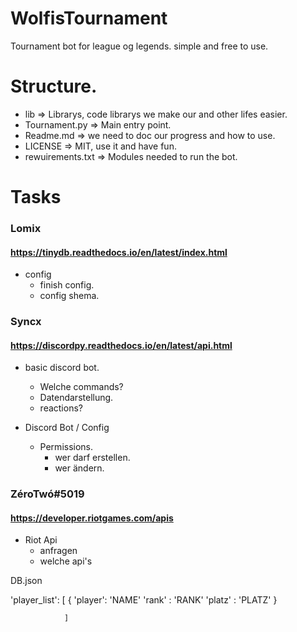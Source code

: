 # WolfisTournament
Tournament bot for league og legends. simple  and free to use.

# Structure.
- lib => Librarys, code librarys we make our and other lifes easier.
- Tournament.py => Main entry point.
- Readme.md => we need to doc our progress and how to use.
- LICENSE => MIT, use it and have fun.
- rewuirements.txt => Modules needed to run the bot.




# Tasks

### Lomix
#### https://tinydb.readthedocs.io/en/latest/index.html
- config
    - finish config.
    - config shema.

### Syncx
#### https://discordpy.readthedocs.io/en/latest/api.html
- basic discord bot.
    - Welche commands?
    - Datendarstellung.
    - reactions?


- Discord Bot / Config
    - Permissions.
        - wer darf erstellen.
        - wer ändern.

### ZéroTwó#5019
#### https://developer.riotgames.com/apis 
- Riot Api
    - anfragen
    - welche api's




DB.json

'player_list':   [
                    {
                        'player': 'NAME'
                        'rank'  : 'RANK'
                        'platz' : 'PLATZ' 
                    }

                ]